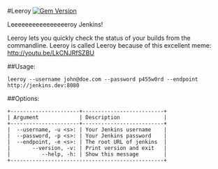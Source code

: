 #Leeroy [![Gem Version](https://badge.fury.io/rb/leeroy.svg)](http://badge.fury.io/rb/leeroy)

Leeeeeeeeeeeeeeeeroy Jenkins!

Leeroy lets you quickly check the status of your builds from the commandline.
Leeroy is called Leeroy because of this excellent meme: http://youtu.be/LkCNJRfSZBU

##Usage:

    leeroy --username john@doe.com --password p455w0rd --endpoint http://jenkins.dev:8080

##Options:

    +----------------------+--------------------------+
    | Argument             | Description              |
    +----------------------+--------------------------+
    |  --username, -u <s>: | Your Jenkins username    |
    |  --password, -p <s>: | Your Jenkins password    |
    |  --endpoint, -e <s>: | The root URL of jenkins  |
    |       --version, -v: | Print version and exit   |
    |          --help, -h: | Show this message        |
    +-------------------------------------------------+
